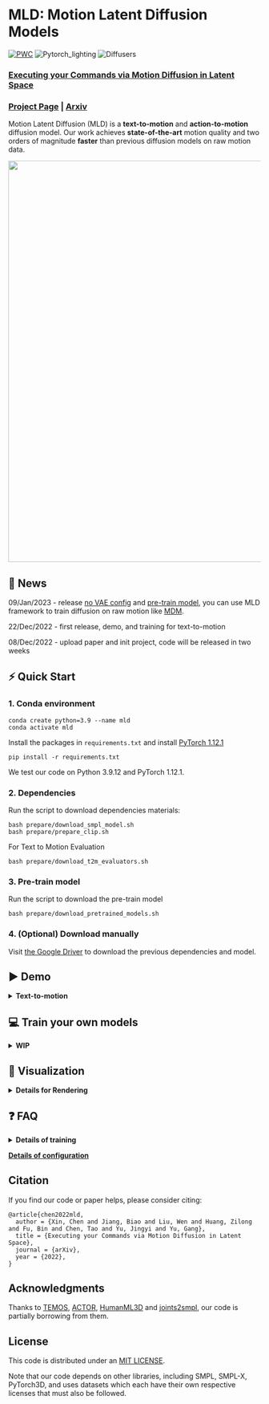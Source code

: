 # MLD: Motion Latent Diffusion Models

[![PWC](https://img.shields.io/endpoint.svg?url=https://paperswithcode.com/badge/executing-your-commands-via-motion-diffusion/motion-synthesis-on-humanml3d)](https://paperswithcode.com/sota/motion-synthesis-on-humanml3d?p=executing-your-commands-via-motion-diffusion)
![Pytorch_lighting](https://img.shields.io/badge/Pytorch_lighting->=1.7-Blue?logo=Pytorch) ![Diffusers](https://img.shields.io/badge/Diffusers->=0.7.2-Red?logo=diffusers)

### [Executing your Commands via Motion Diffusion in Latent Space](https://chenxin.tech/mld)

### [Project Page](https://chenxin.tech/mld) | [Arxiv](https://arxiv.org/abs/2212.04048)

Motion Latent Diffusion (MLD) is a **text-to-motion** and **action-to-motion** diffusion model. Our work achieves **state-of-the-art** motion quality and two orders of magnitude **faster** than previous diffusion models on raw motion data.

<p float="center">
  <img src="https://user-images.githubusercontent.com/16475892/209251515-ea88127b-0783-4a88-a8c1-2e478f7210a2.png" width="800" />
</p>

## 🚩 News

09/Jan/2023 - release [no VAE config](https://github.com/ChenFengYe/motion-latent-diffusion/blob/main/configs/config_novae_humanml3d.yaml) and [pre-train model](https://drive.google.com/file/d/1_mgZRWVQ3jwU43tLZzBJdZ28gvxhMm23/view), you can use MLD framework to train diffusion on raw motion like [MDM](https://github.com/GuyTevet/motion-diffusion-model).

22/Dec/2022 - first release, demo, and training for text-to-motion

08/Dec/2022 - upload paper and init project, code will be released in two weeks

## ⚡ Quick Start

### 1. Conda environment

```
conda create python=3.9 --name mld
conda activate mld
```

Install the packages in `requirements.txt` and install [PyTorch 1.12.1](https://pytorch.org/)

```
pip install -r requirements.txt
```

We test our code on Python 3.9.12 and PyTorch 1.12.1.

### 2. Dependencies

Run the script to download dependencies materials:

```
bash prepare/download_smpl_model.sh
bash prepare/prepare_clip.sh
```

For Text to Motion Evaluation

```
bash prepare/download_t2m_evaluators.sh
```

### 3. Pre-train model

Run the script to download the pre-train model

```
bash prepare/download_pretrained_models.sh
```

### 4. (Optional) Download manually

Visit [the Google Driver](https://drive.google.com/drive/folders/1U93wvPsqaSzb5waZfGFVYc4tLCAOmB4C) to download the previous dependencies and model.

## ▶️ Demo

<details>
  <summary><b>Text-to-motion</b></summary>

We support text file or keyboard input, the generated motions are npy files.
Please check the `configs/asset.yaml` for path config, TEST.FOLDER as output folder.

Then, run the following script:

```
python demo.py --cfg ./configs/config_mld_humanml3d.yaml --cfg_assets ./configs/assets.yaml --example ./demo/example.txt
```

Some parameters:

- `--example=./demo/example.txt`: input file as text prompts
- `--task=text_motion`: generate from the test set of dataset
- `--task=random_sampling`: random motion sampling from noise

The outputs:

- `npy file`: the generated motions with the shape of (nframe, 22, 3)
- `text file`: the input text prompt
</details>

## 💻 Train your own models

<details>
  <summary><b>WIP</b></summary>

### 1. Prepare the datasets

Please refer to [HumanML3D](https://github.com/EricGuo5513/HumanML3D) for text-to-motion dataset setup.
We will provide instructions for other datasets soon.

### 2.1. Ready to train VAE model

Please first check the parameters in `configs/config_vae_humanml3d.yaml`, e.g. `NAME`,`DEBUG`.

Then, run the following command:

```
python -m train --cfg configs/config_vae_humanml3d.yaml --cfg_assets configs/assets.yaml --batch_size 64 --nodebug
```

### 2.2. Ready to train MLD model

Please update the parameters in `configs/config_mld_humanml3d.yaml`, e.g. `NAME`,`DEBUG`,`PRETRAINED_VAE` (change to your `latest ckpt model path` in previous step)

Then, run the following command:

```
python -m train --cfg configs/config_mld_humanml3d.yaml --cfg_assets configs/assets.yaml --batch_size 64 --nodebug
```

### 3. Evaluate the model

Please first put the tained model checkpoint path to `TEST.CHECKPOINT` in `configs/config_mld_humanml3d.yaml`.

Then, run the following command:

```
python -m test --cfg configs/config_mld_humanml3d.yaml --cfg_assets configs/assets.yaml
```

</details>

## 👀 Visualization

<details>
  <summary><b>Details for Rendering</b></summary>

### 1. Setup blender - WIP

Refer to [TEMOS-Rendering motions](https://github.com/Mathux/TEMOS) for blender setup, then install the following dependencies.

```
YOUR_BLENDER_PYTHON_PATH/python -m pip install -r prepare/requirements_render.txt
```

### 2. (Optional) Render rigged cylinders

Run the following command using blender:

```
YOUR_BLENDER_PATH/blender --background --python render.py -- --cfg=./configs/render.yaml --dir=YOUR_NPY_FOLDER --mode=video --joint_type=HumanML3D
```

### 2. Create SMPL meshes with:

```
python -m fit --dir YOUR_NPY_FOLDER --save_folder TEMP_PLY_FOLDER --cuda
```

This outputs:

- `mesh npy file`: the generate SMPL vertices with the shape of (nframe, 6893, 3)
- `ply files`: the ply mesh file for blender or meshlab

### 3. Render SMPL meshes

Run the following command to render SMPL using blender:

```
YOUR_BLENDER_PATH/blender --background --python render.py -- --cfg=./configs/render.yaml --dir=YOUR_NPY_FOLDER --mode=video --joint_type=HumanML3D
```

optional parameters:

- `--mode=video`: render mp4 video
- `--mode=sequence`: render the whole motion in a png image.
</details>

## ❓ FAQ

<details>
  <summary><b>Details of training</b></summary>
  
1. **GPUs.** You can indicate the IDs to use all your GPUs.  https://github.com/ChenFengYe/motion-latent-diffusion/blob/6643f175fbcd914312fa5f570e3dc7ab57994075/configs/config_vae_humanml3d.yaml#L4
2.  **Epoch Nums.** 1500~3000 epoch is enough for VAE or MLD. I suggest you use **wandb**(prefer) or **tensorborad** to check FID curve of your training.
3. **Training Speed.** 2000 epoch could cost 1 day for a single GPU, and around 12 hours for 8 GPUs. Training speed also depends on ``VAL_EVERY_STEPS`` (Validation Frequency), DataIO Speed. Your training is a little slow.
https://github.com/ChenFengYe/motion-latent-diffusion/blob/6643f175fbcd914312fa5f570e3dc7ab57994075/configs/config_vae_humanml3d.yaml#L77
4. **Data Log.** Only loss print by default. After validation, more metrics of val will print. More details in wandb (prefer) or tensorborad.
5. **Debug or not.** Please use ``--nodebug`` for all your training.
6. **VAE loading.** Please load your pre-train VAE correctly for the MLD diffusion training.
7. **FID.** FID of validation will drop to 0.5~1 after 1500 epochs for both VAE and MLD training. By default, validation is on test split...https://github.com/ChenFengYe/motion-latent-diffusion/blob/6643f175fbcd914312fa5f570e3dc7ab57994075/configs/config_vae_humanml3d.yaml#L30
</details>

**[Details of configuration](./configs)**

## Citation

If you find our code or paper helps, please consider citing:

```
@article{chen2022mld,
  author = {Xin, Chen and Jiang, Biao and Liu, Wen and Huang, Zilong and Fu, Bin and Chen, Tao and Yu, Jingyi and Yu, Gang},
  title = {Executing your Commands via Motion Diffusion in Latent Space},
  journal = {arXiv},
  year = {2022},
}
```

## Acknowledgments

Thanks to [TEMOS](https://github.com/Mathux/TEMOS), [ACTOR](https://github.com/Mathux/ACTOR), [HumanML3D](https://github.com/EricGuo5513/HumanML3D) and [joints2smpl](https://github.com/wangsen1312/joints2smpl), our code is partially borrowing from them.

## License

This code is distributed under an [MIT LICENSE](LICENSE).

Note that our code depends on other libraries, including SMPL, SMPL-X, PyTorch3D, and uses datasets which each have their own respective licenses that must also be followed.
